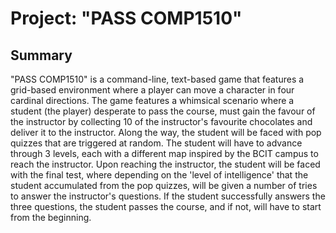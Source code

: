 # Project: "PASS COMP1510"

## Summary
"PASS COMP1510" is a command-line, text-based game that features a grid-based environment where a player can move a character in four cardinal directions. The game features a whimsical scenario where a student (the player) desperate to pass the course, must gain the favour of the instructor by collecting 10 of the instructor's favourite chocolates and deliver it to the instructor. Along the way, the student will be faced with pop quizzes that are triggered at random. The student will have to advance through 3 levels, each with a different map inspired by the BCIT campus to reach the instructor. Upon reaching the instructor, the student will be faced with the final test, where depending on the 'level of intelligence' that the student accumulated from the pop quizzes, will be given a number of tries to answer the instructor's questions. If the student successfully answers the three questions, the student passes the course, and if not, will have to start from the beginning.

